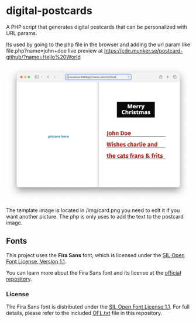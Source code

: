 # digital-postcards

A PHP script that generates digital postcards that can be personalized with URL params.

Its used by going to the php file in the browser and adding the url param like file.php?name=john+doe
live preview at https://cdn.munker.se/postcard-github/?name=Hello%20World

![screenshot](./img/postcard-sh.png?raw=true)

The template image is located in /img/card.png you need to edit it if you want another picture.
The php is only uses to add the text to the postcard image.

## Fonts

This project uses the **Fira Sans** font, which is licensed under the [SIL Open Font License, Version 1.1](./font/OFL.txt).

You can learn more about the Fira Sans font and its license at the [official repository](https://github.com/mozilla/Fira).

### License

The Fira Sans font is distributed under the [SIL Open Font License 1.1](https://scripts.sil.org/OFL). For full details, please refer to the included [OFL.txt](./font/OFL.txt) file in this repository.
